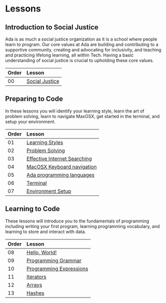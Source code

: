 # Lessons

## Introduction to Social Justice
Ada is as much a social justice organization as it is a school where people learn to program. Our core values at Ada are building and contributing to a supportive community, creating and advocating for inclusivity, and teaching and practicing lifelong learning, all within Tech. Having a basic understanding of social justice is crucial to upholding these core values.

| Order | Lesson |
| :--- | :--- |
| 00 | [Social Justice](social-justice/) |

## Preparing to Code 
In these lessons you will identify your learning style, learn the art of problem solving, learn to navigate MaxOSX, get started in the terminal, and setup your environment.

| Order | Lesson |
| :--- | :--- |
| 01 | [Learning Styles](learning-styles/) |
| 02 | [Problem Solving](problem-solving/) |
| 03 | [Effective Internet Searching](effective-internet-searching/) |
| 04 | [MacOSX Keyboard navigation](keyboard-navigation/) |
| 05 | [Ada programming languages](./ada-languages) |
| 06 | [Terminal](terminal/) |
| 07 | [Environment Setup](environment-setup/) |

## Learning to Code
These lessons will introduce you to the fundamentals of programming including writing your first program, learning programming vocabulary, and learning to store and interact with data.

| Order | Lesson |
| :--- | :--- |
| 08 | [Hello, World!](hello-world/) |
| 09 | [Programming Grammar](programming-grammar/) |
| 10 | [Programming Expressions](programming-expressions/) |
| 11 | [Iterators](iterators/) |
| 12 | [Arrays](./arrays) |
| 13 | [Hashes](./hashes) |
